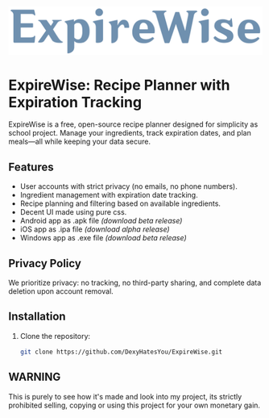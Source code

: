 ![ExpireWise Logo](HTML-base/img/ew-logo.png)
# ExpireWise: Recipe Planner with Expiration Tracking  
ExpireWise is a free, open-source recipe planner designed for simplicity as school project. Manage your ingredients, track expiration dates, and plan meals—all while keeping your data secure.
## Features  
- User accounts with strict privacy (no emails, no phone numbers).  
- Ingredient management with expiration date tracking.  
- Recipe planning and filtering based on available ingredients.
- Decent UI made using pure css.
- Android app as .apk file *(download beta release)*
- iOS app as .ipa file *(download alpha release)*
- Windows app as .exe file *(download beta release)*
## Privacy Policy  
We prioritize privacy: no tracking, no third-party sharing, and complete data deletion upon account removal.  
## Installation  
1. Clone the repository:  
   ```bash  
   git clone https://github.com/DexyHatesYou/ExpireWise.git
## WARNING
This is purely to see how it's made and look into my project, its strictly prohibited selling, copying or using this project for your own monetary gain.
